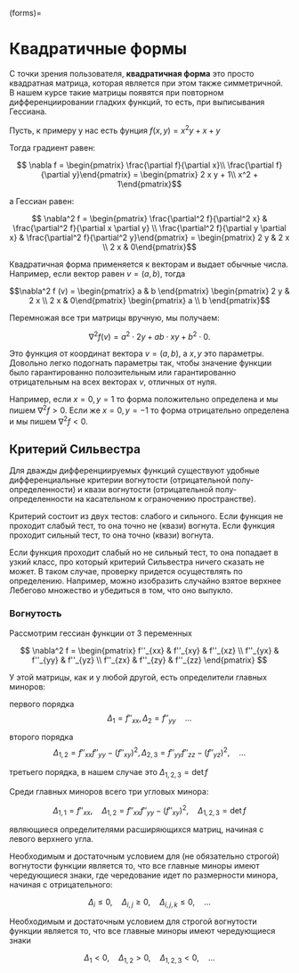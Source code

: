 (forms)=
# Квадратичные формы

С точки зрения пользователя, **квадратичная форма** это просто квадратная матрица, которая является при этом также симметричной. В нашем курсе такие матрицы появятся при повторном дифференциировании гладких функций, то есть, при выписывания Гессиана.

Пусть, к примеру у нас есть фунция $f(x, y) = x^2 y + x + y$ 

Тогда градиент равен:

$$ \nabla f = \begin{pmatrix} \frac{\partial f}{\partial x}\\ \frac{\partial f}{\partial y}\end{pmatrix} = \begin{pmatrix} 2 x y + 1\\ x^2 + 1\end{pmatrix}$$

а Гессиан равен:

$$ \nabla^2 f = \begin{pmatrix} \frac{\partial^2 f}{\partial^2 x} & \frac{\partial^2 f}{\partial x \partial y} \\ \frac{\partial^2 f}{\partial y \partial x} & \frac{\partial^2 f}{\partial^2 y}\end{pmatrix} = \begin{pmatrix} 2 y & 2 x \\ 2 x & 0\end{pmatrix}$$

Квадратичная форма применяется к векторам и выдает обычные числа. Например, если вектор равен $v=(a, b)$, тогда

$$\nabla^2 f (v) = \begin{pmatrix} a & b \end{pmatrix} \begin{pmatrix} 2 y & 2 x \\ 2 x & 0\end{pmatrix} \begin{pmatrix} a \\ b \end{pmatrix}$$

Перемножая все три матрицы вручную, мы получаем:

$$\nabla^2 f (v) = a^2 \cdot 2 y + a b \cdot x y + b^2 \cdot 0.$$

Это функция от координат вектора $v = (a,b)$, а $x, y$ это параметры. Довольно легко подогнать параметры так, чтобы значение функции было гарантированно полоэительным или гарантированно отрицательным на всех векторах $v$, отличных от нуля.

Например, если $x = 0, y = 1$ то форма положительно определена и мы пишем $\nabla^2 f > 0$. Если же $x = 0, y = -1$ то форма отрицательно определена и мы пишем $\nabla^2 f < 0$.

## Критерий Сильвестра

Для дважды дифференциируемых функций существуют удобные дифференциальные критерии вогнутости (отрицательной полу-определенности) и квази вогнутости (отрицательной полу-определенности на касательном к ограночению пространстве). 

Критерий состоит из двух тестов: слабого и сильного. Если функция не проходит слабый тест, то она точно не (квази) вогнута. Если функция проходит сильный тест, то она точно (квази) вогнута.

Если функция проходит слабый но не сильный тест, то она попадает в узкий класс, про который критерий Сильвестра ничего сказать не может. В таком случае, проверку придется осуществлять по определению. Например, можно изобразить случайно взятое верхнее Лебегово множество и убедиться в том, что оно выпукло.

### Вогнутость

Рассмотрим гессиан функции от 3 переменных

$$
\nabla^2 f = \begin{pmatrix} 
f''_{xx} & f''_{xy} & f''_{xz} \\
f''_{yx} & f''_{yy} & f''_{yz} \\
f''_{zx} & f''_{zy} & f''_{zz}
\end{pmatrix}
$$

У этой матрицы, как и у любой другой, есть определители главных миноров:

первого порядка
$$ \Delta_{1} = f''_{xx}, \Delta_{2} = f''_{yy} \quad \ldots$$

второго порядка
$$ \Delta_{1,2} = f''_{xx}f''_{yy}-(f''_{xy})^2, \Delta_{2,3} = f''_{yy}f''_{zz}-(f''_{yz})^2, \quad \ldots$$

третьего порядка, в нашем случае это 
$\Delta_{1,2,3} = \det f$

Среди главных миноров всего три угловых минора:

$$ \Delta_{1,1} = f''_{xx}, \quad \Delta_{1,2} = f''_{xx}f''_{yy}-(f''_{xy})^2, \quad \Delta_{1,2,3} = \det f$$

являющиеся определителями расширяющихся матриц, начиная с левого верхнего угла.

Необходимым и достаточным условием для (не обязательно строгой) вогнутости функции является то, что все главные миноры имеют чередующиеся знаки, где чередование идет по размерности минора, начиная с отрицательного:

$$ \Delta_{i} \leqslant 0, \quad \Delta_{i,j} \geqslant 0, \quad  \Delta_{i,j,k} \leqslant 0,  \quad \ldots$$

Необходимым и достаточным условием для строгой вогнутости функции является то, что все главные миноры имеют чередующиеся знаки

$$ \Delta_{1} < 0, \quad \Delta_{1,2} > 0, \quad \Delta_{1,2,3} < 0, \quad \ldots$$

<!-- ### Квази вогнутость

Для анализа квази вогнутости, нужно заменить гессиан на окаймленный гессиан, у которого сверху и слева приставлен градиент функции в точке, а в левом верхнем углу еще стоит ноль.

$$
\begin{pmatrix} 
0 & f'_{x} & f'_{y} & f'_{z} \\
f'_{x} & f''_{xx} & f''_{xy} & f''_{xz} \\
f'_{y} & f''_{yx} & f''_{yy} & f''_{yz} \\
f'_{z} & f''_{zx} & f''_{zy} & f''_{zz}
\end{pmatrix}
$$

Миноров тут будет на один больше чем в не окаймленном случае, но считать надо от второго, иначе достаточные условия никогда не будут выполнены:

$$ \Delta_2 = 0 \cdot f''_{xx} -(f'_{x})^2, \quad \ldots$$

Необходимым условием для квази вогнутости функции является то, что главные миноры имеют чередующиеся знаки, начиная со второго, который должен быть (нестрого) отрицательным:

$$ \Delta_2 \leqslant 0, \quad \Delta_3 \geqslant 0, \quad \Delta_4 \leqslant 0,  \quad \ldots$$

Обратите внимание, что первое условие всегда автоматически выполнено.

Достаточным условием для квази вогнутости функции является то, что главные миноры имеют чередующиеся знаки, начиная с первого, который должен быть (строго) отрицательным:

$$ \Delta_2 < 0, \quad \Delta_3 > 0, \quad \Delta_4 < 0, \quad \ldots$$ -->